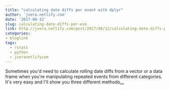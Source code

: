 ```yaml
---
title: "calculating date diffs per event with dplyr"
author: 'jvera.netlify.com'
date: '2017-08-12'
slug: calculating-date-diffs-per-eve
link: http://jvera.netlify.com/post/2017/08/12/calculating-date-diffs-per-grouped-events-with-dplyr/
categories:
- bloglink
tags:
  - rstats
  - python
  - jveranetlifycom
---
```


Sometimes you'd need to calculate rolling date diffs from a vector or a data frame when you're manipulating repeated events from different categories. It's very easy and I'll show you three different methods[... <i class="fas fa-external-link-alt"></i>](http://jvera.netlify.com/post/2017/08/12/calculating-date-diffs-per-grouped-events-with-dplyr/)

